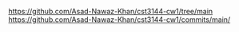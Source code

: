 https://github.com/Asad-Nawaz-Khan/cst3144-cw1/tree/main
https://github.com/Asad-Nawaz-Khan/cst3144-cw1/commits/main/
